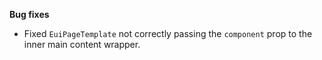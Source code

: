 **Bug fixes**

- Fixed `EuiPageTemplate` not correctly passing the `component` prop to the inner main content wrapper.
